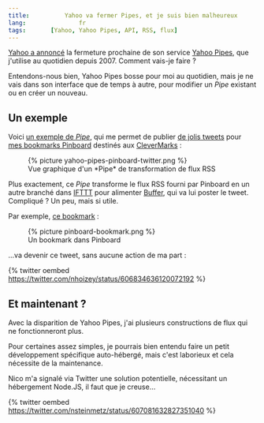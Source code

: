 ```yaml
---
title:			Yahoo va fermer Pipes, et je suis bien malheureux
lang:				fr
tags:       [Yahoo, Yahoo Pipes, API, RSS, flux]
---
```


[Yahoo a annoncé](http://pipes.yqlblog.net/post/120705592639/pipes-end-of-life-announcement) la fermeture prochaine de son service [Yahoo Pipes](http://pipes.yahoo.com/), que j'utilise au quotidien depuis 2007. Comment vais-je faire ?

Entendons-nous bien, Yahoo Pipes bosse pour moi au quotidien, mais je ne vais dans son interface que de temps à autre, pour modifier un *Pipe* existant ou en créer un nouveau.

## Un exemple

Voici [un exemple de *Pipe*](http://pipes.yahoo.com/pipes/pipe.edit?_id=bfe78fd60a9e342daa10715d03b51584), qui me permet de publier [de jolis tweets](https://twitter.com/nhoizey/status/605637245945675776) pour [mes bookmarks Pinboard](http://nicolas-hoizey.com/tags/Pinboard.html) destinés aux [CleverMarks](https://twitter.com/CleverMarks) :

<figure>
  {% picture yahoo-pipes-pinboard-twitter.png %}
  <figcaption>Vue graphique d'un *Pipe* de transformation de flux RSS</figcaption>
</figure>

Plus exactement, ce *Pipe* transforme le flux RSS fourni par Pinboard en un autre branché dans [IFTTT](https://ifttt.com/) pour alimenter [Buffer](https://buffer.com/), qui va lui poster le tweet. Compliqué ? Un peu, mais si utile.

Par exemple, [ce bookmark](https://pinboard.in/u:nhoizey/b:602669af0bcf) :

<figure>
  {% picture pinboard-bookmark.png %}
  <figcaption>Un bookmark dans Pinboard</figcaption>
</figure>

…va devenir ce tweet, sans aucune action de ma part :

{% twitter oembed https://twitter.com/nhoizey/status/606834636120072192 %}

## Et maintenant ?

Avec la disparition de Yahoo Pipes, j'ai plusieurs constructions de flux qui ne fonctionneront plus.

Pour certaines assez simples, je pourrais bien entendu faire un petit développement spécifique auto-hébergé, mais c'est laborieux et cela nécessite de la maintenance.

Nico m'a signalé via Twitter une solution potentielle, nécessitant un hébergement Node.JS, il faut que je creuse…

{% twitter oembed https://twitter.com/nsteinmetz/status/607081632827351040 %}
